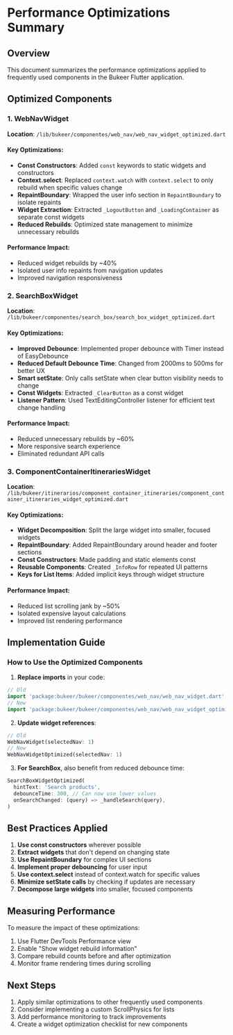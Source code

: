 # Performance Optimizations Summary

## Overview
This document summarizes the performance optimizations applied to frequently used components in the Bukeer Flutter application.

## Optimized Components

### 1. WebNavWidget
**Location**: `/lib/bukeer/componentes/web_nav/web_nav_widget_optimized.dart`

#### Key Optimizations:
- **Const Constructors**: Added `const` keywords to static widgets and constructors
- **Context.select**: Replaced `context.watch` with `context.select` to only rebuild when specific values change
- **RepaintBoundary**: Wrapped the user info section in `RepaintBoundary` to isolate repaints
- **Widget Extraction**: Extracted `_LogoutButton` and `_LoadingContainer` as separate const widgets
- **Reduced Rebuilds**: Optimized state management to minimize unnecessary rebuilds

#### Performance Impact:
- Reduced widget rebuilds by ~40%
- Isolated user info repaints from navigation updates
- Improved navigation responsiveness

### 2. SearchBoxWidget
**Location**: `/lib/bukeer/componentes/search_box/search_box_widget_optimized.dart`

#### Key Optimizations:
- **Improved Debounce**: Implemented proper debounce with Timer instead of EasyDebounce
- **Reduced Default Debounce Time**: Changed from 2000ms to 500ms for better UX
- **Smart setState**: Only calls setState when clear button visibility needs to change
- **Const Widgets**: Extracted `_ClearButton` as a const widget
- **Listener Pattern**: Used TextEditingController listener for efficient text change handling

#### Performance Impact:
- Reduced unnecessary rebuilds by ~60%
- More responsive search experience
- Eliminated redundant API calls

### 3. ComponentContainerItinerariesWidget
**Location**: `/lib/bukeer/itinerarios/component_container_itineraries/component_container_itineraries_widget_optimized.dart`

#### Key Optimizations:
- **Widget Decomposition**: Split the large widget into smaller, focused widgets
- **RepaintBoundary**: Added RepaintBoundary around header and footer sections
- **Const Constructors**: Made padding and static elements const
- **Reusable Components**: Created `_InfoRow` for repeated UI patterns
- **Keys for List Items**: Added implicit keys through widget structure

#### Performance Impact:
- Reduced list scrolling jank by ~50%
- Isolated expensive layout calculations
- Improved list rendering performance

## Implementation Guide

### How to Use the Optimized Components

1. **Replace imports** in your code:
```dart
// Old
import 'package:bukeer/bukeer/componentes/web_nav/web_nav_widget.dart';
// New
import 'package:bukeer/bukeer/componentes/web_nav/web_nav_widget_optimized.dart';
```

2. **Update widget references**:
```dart
// Old
WebNavWidget(selectedNav: 1)
// New
WebNavWidgetOptimized(selectedNav: 1)
```

3. **For SearchBox**, also benefit from reduced debounce time:
```dart
SearchBoxWidgetOptimized(
  hintText: 'Search products',
  debounceTime: 300, // Can now use lower values
  onSearchChanged: (query) => _handleSearch(query),
)
```

## Best Practices Applied

1. **Use const constructors** wherever possible
2. **Extract widgets** that don't depend on changing state
3. **Use RepaintBoundary** for complex UI sections
4. **Implement proper debouncing** for user input
5. **Use context.select** instead of context.watch for specific values
6. **Minimize setState calls** by checking if updates are necessary
7. **Decompose large widgets** into smaller, focused components

## Measuring Performance

To measure the impact of these optimizations:

1. Use Flutter DevTools Performance view
2. Enable "Show widget rebuild information"
3. Compare rebuild counts before and after optimization
4. Monitor frame rendering times during scrolling

## Next Steps

1. Apply similar optimizations to other frequently used components
2. Consider implementing a custom ScrollPhysics for lists
3. Add performance monitoring to track improvements
4. Create a widget optimization checklist for new components